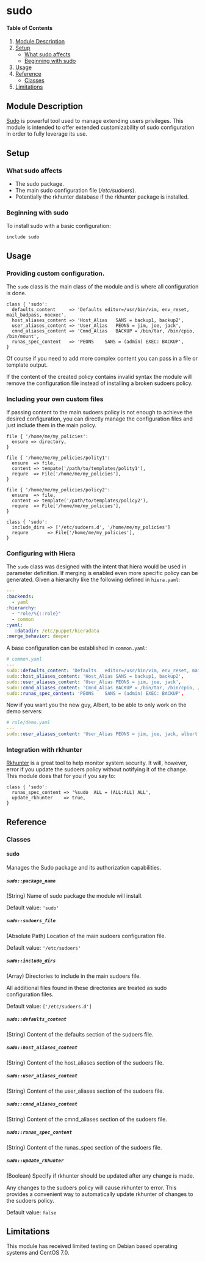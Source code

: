 # sudo

#### Table of Contents

1. [Module Description](#module-description)
2. [Setup](#setup)
    * [What sudo affects](#what-sudo-affects)
    * [Beginning with sudo](#beginning-with-sudo)
3. [Usage](#usage)
4. [Reference](#reference)
    * [Classes](#classes)
5. [Limitations](#limitations)

## Module Description

[Sudo](http://www.sudo.ws) is powerful tool used to manage extending users privileges.  This module is intended to offer extended customizability of sudo configuration in order to fully leverage its use.

## Setup

### What sudo affects

* The sudo package.
* The main sudo configuration file (*/etc/sudoers*).
* Potentially the rkhunter database if the rkhunter package is installed.

### Beginning with sudo

To install sudo with a basic configuration:

```puppet
include sudo
```

## Usage

### Providing custom configuration.

The `sudo` class is the main class of the module and is where all configuration is done.

```puppet
class { 'sudo':
  defaults_content     => 'Defaults	editor=/usr/bin/vim, env_reset, mail_badpass, noexec',
  host_aliases_content => 'Host_Alias	SANS = backup1, backup2',
  user_aliases_content => 'User_Alias	PEONS = jim, joe, jack',
  cmnd_aliases_content => 'Cmnd_Alias	BACKUP = /bin/tar, /bin/cpio, /bin/mount',
  runas_spec_content   => 'PEONS	SANS = (admin) EXEC: BACKUP',
}
```

Of course if you need to add more complex content you can pass in a file or template output.

If the content of the created policy contains invalid syntax the module will remove the configuration file instead of installing a broken sudoers policy.

### Including your own custom files

If passing content to the main sudoers policy is not enough to achieve the desired configuration, you can directly manage the configuration files and just include them in the main policy.

```puppet
file { '/home/me/my_policies':
  ensure => directory,
}

file { '/home/me/my_policies/polity1':
  ensure  => file,
  content => tempate('/path/to/templates/polity1'),
  requre  => File['/home/me/my_policies'],
}

file { '/home/me/my_policies/policy2':
  ensure  => file,
  content => template('/path/to/templates/policy2'),
  requre  => File['/home/me/my_policies'],
}

class { 'sudo':
  include_dirs => ['/etc/sudoers.d', '/home/me/my_policies']
  requre       => File['/home/me/my_policies'],
}
```

### Configuring with Hiera

The `sudo` class was designed with the intent that hiera would be used in parameter definition.  If merging is enabled even more specific policy can be generated. Given a hierarchy like the following defined in `hiera.yaml`:

```yaml
---
:backends:
  - yaml
:hierarchy:
  - "role/%{::role}"
  - common
:yaml:
   :datadir: /etc/puppet/hieradata
:merge_behavior: deeper
```

A base configuration can be established in `common.yaml`:

```yaml
# common.yaml
---
sudo::defaults_content: 'Defaults	editor=/usr/bin/vim, env_reset, mail_badpass, noexec',
sudo::host_aliases_content: 'Host_Alias	SANS = backup1, backup2',
sudo::user_aliases_content: 'User_Alias	PEONS = jim, joe, jack',
sudo::cmnd_aliases_content: 'Cmnd_Alias	BACKUP = /bin/tar, /bin/cpio, /bin/mount',
sudo::runas_spec_content: 'PEONS	SANS = (admin) EXEC: BACKUP',
```

Now if you want you the new guy, Albert, to be able to only work on the demo servers:

```yaml
# role/demo.yaml
---
sudo::user_aliases_content: 'User_Alias	PEONS = jim, joe, jack, albert',
```

### Integration with rkhunter

[Rkhunter](http://rkhunter.sourceforge.net) is a great tool to help monitor system security.  It will, however, error if you update the sudoers policy without notifying it of the change.  This module does that for you if you say to:

```puppet
class { 'sudo':
  runas_spec_content => '%sudo	ALL = (ALL:ALL) ALL',
  update_rkhunter    => true,
}
```

## Reference

### Classes

#### sudo

Manages the Sudo package and its authorization capabilities.

##### `sudo::package_name`

(String) Name of sudo package the module will install.

Default value: `'sudo'`

##### `sudo::sudoers_file`

(Absolute Path) Location of the main sudoers configuration file.

Default value: `'/etc/sudoers'`

##### `sudo::include_dirs`

(Array) Directories to include in the main sudoers file.

All additional files found in these directories are treated as sudo configuration files.

Default value: `['/etc/sudoers.d']`

##### `sudo::defaults_content`

(String) Content of the defaults section of the sudoers file.

##### `sudo::host_aliases_content`

(String) Content of the host\_aliases section of the sudoers file.

##### `sudo::user_aliases_content`

(String) Content of the user\_aliases section of the sudoers file.

##### `sudo::cmnd_aliases_content`

(String) Content of the cmnd\_aliases section of the sudoers file.

##### `sudo::runas_spec_content`

(String) Content of the runas\_spec section of the sudoers file.

##### `sudo::update_rkhunter`

(Boolean) Specify if rkhunter should be updated after any change is made.

Any changes to the sudoers policy will cause rkhunter to error.  This provides a convenient way to automatically update rkhunter of changes to the sudoers policy.

Default value: `false`

## Limitations

This module has received limited testing on Debian based operating systems and CentOS 7.0.
